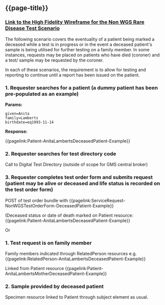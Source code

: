 ## {{page-title}}

### [Link to the High Fidelity Wireframe for the Non WGS Rare Disease Test Scenario](https://2mxvfh.axshare.com)

The following scenario covers the eventuality of a patient being marked a deceased while a test is in progress or in the event a deceased patient's sample is being utilised for further testing on a family member. In some instances, requests may be placed on patients who have died (coroner) and a test/ sample may be requested by the coroner.

In each of these scenarios, the requirement is to allow for testing and reporting to continue until a report has been issued on the patient.

### 1. Requester searches for a patient (a dummy patient has been pre-populated as an example)

**Params:**
```
given=Anita
family=Lamberts
birthdate=eq1993-11-14
```

**Response:**

{{pagelink:Patient-AnitaLambertsDeceasedPatient-Example}}

### 2. Requester searches for test directory code

Call to Digital Test Directory (outside of scope for GMS central broker)

### 3. Requester completes test order form and submits request (patient may be alive or deceased and life status is recorded on the test order form)

POST of test order bundle with {{pagelink:ServiceRequest-NonWGSTestOrderForm-DeceasedPatient-Example}}

(Deceased status or date of death marked on Patient resource: {{pagelink:Patient-AnitaLambertsDeceasedPatient-Example}}

Or

### 1. Test request is on family member

Family members indicated through RelatedPerson resources e.g. {{pagelink:RelatedPerson-AnitaLambertsDeceasedPatient-Example}}

Linked from Patient resource {{pagelink:Patient-AnitaLambertsMotherDeceasedPatient-Example}}

### 2. Sample provided by deceased patient

Specimen resource linked to Patient through subject element as usual.